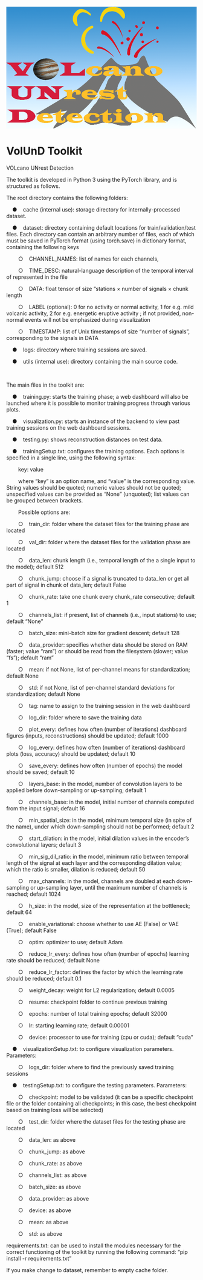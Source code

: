 ![alt text](https://github.com/EUROVOLC-ML/VolUnD-Toolkit/blob/main/docs/VolUnD-logo.png?raw=true)



# VolUnD Toolkit

VOLcano UNrest Detection



The toolkit is developed in Python 3 using the PyTorch library, and is structured as follows.



The root directory contains the following folders:

&nbsp;&nbsp;&nbsp;&nbsp;●&nbsp;&nbsp;&nbsp;&nbsp;cache (internal use): storage directory for internally-processed dataset.

&nbsp;&nbsp;&nbsp;&nbsp;●&nbsp;&nbsp;&nbsp;&nbsp;dataset: directory containing default locations for train/validation/test files. Each directory can contain an arbitrary number of files, each of which must be saved in PyTorch format (using torch.save) in dictionary format, containing the following keys

&nbsp;&nbsp;&nbsp;&nbsp;&nbsp;&nbsp;&nbsp;&nbsp;○&nbsp;&nbsp;&nbsp;&nbsp;CHANNEL_NAMES: list of names for each channels,

&nbsp;&nbsp;&nbsp;&nbsp;&nbsp;&nbsp;&nbsp;&nbsp;○&nbsp;&nbsp;&nbsp;&nbsp;TIME_DESC: natural-language description of the temporal interval of represented in the file

&nbsp;&nbsp;&nbsp;&nbsp;&nbsp;&nbsp;&nbsp;&nbsp;○&nbsp;&nbsp;&nbsp;&nbsp;DATA: float tensor of size “stations × number of signals × chunk length

&nbsp;&nbsp;&nbsp;&nbsp;&nbsp;&nbsp;&nbsp;&nbsp;○&nbsp;&nbsp;&nbsp;&nbsp;LABEL (optional): 0 for no activity or normal activity, 1 for e.g. mild volcanic activity, 2 for e.g. energetic eruptive activity ; if not provided, non-normal events will not be emphasized during visualization 

&nbsp;&nbsp;&nbsp;&nbsp;&nbsp;&nbsp;&nbsp;&nbsp;○&nbsp;&nbsp;&nbsp;&nbsp;TIMESTAMP: list of Unix timestamps of size “number of signals”, corresponding to the signals in DATA

&nbsp;&nbsp;&nbsp;&nbsp;●&nbsp;&nbsp;&nbsp;&nbsp;logs: directory where training sessions are saved.

&nbsp;&nbsp;&nbsp;&nbsp;●&nbsp;&nbsp;&nbsp;&nbsp;utils (internal use): directory containing the main source code.

&nbsp;&nbsp;&nbsp;&nbsp;

The main files in the toolkit are:

&nbsp;&nbsp;&nbsp;&nbsp;●&nbsp;&nbsp;&nbsp;&nbsp;training.py: starts the training phase; a web dashboard will also be launched where it is possible to monitor training progress through various plots.

&nbsp;&nbsp;&nbsp;&nbsp;●&nbsp;&nbsp;&nbsp;&nbsp;visualization.py: starts an instance of the backend to view past training sessions on the web dashboard sessions.

&nbsp;&nbsp;&nbsp;&nbsp;●&nbsp;&nbsp;&nbsp;&nbsp;testing.py: shows reconstruction distances on test data.

&nbsp;&nbsp;&nbsp;&nbsp;●&nbsp;&nbsp;&nbsp;&nbsp;trainingSetup.txt: configures the training options. Each options is specified in a single line, using the following syntax: 

&nbsp;&nbsp;&nbsp;&nbsp;&nbsp;&nbsp;&nbsp;&nbsp;key: value

&nbsp;&nbsp;&nbsp;&nbsp;&nbsp;&nbsp;&nbsp;&nbsp;where “key” is an option name, and “value” is the corresponding value. String values should be quoted; numeric values should not be quoted; unspecified values can be provided as “None” (unquoted); list values can be grouped between brackets.

&nbsp;&nbsp;&nbsp;&nbsp;&nbsp;&nbsp;&nbsp;&nbsp;Possible options are:

&nbsp;&nbsp;&nbsp;&nbsp;&nbsp;&nbsp;&nbsp;&nbsp;○&nbsp;&nbsp;&nbsp;&nbsp;train_dir: folder where the dataset files for the training phase are located

&nbsp;&nbsp;&nbsp;&nbsp;&nbsp;&nbsp;&nbsp;&nbsp;○&nbsp;&nbsp;&nbsp;&nbsp;val_dir: folder where the dataset files for the validation phase are located

&nbsp;&nbsp;&nbsp;&nbsp;&nbsp;&nbsp;&nbsp;&nbsp;○&nbsp;&nbsp;&nbsp;&nbsp;data_len: chunk length (i.e., temporal length of the a single input to the model); default 512

&nbsp;&nbsp;&nbsp;&nbsp;&nbsp;&nbsp;&nbsp;&nbsp;○&nbsp;&nbsp;&nbsp;&nbsp;chunk_jump: choose if a signal is truncated to data_len or get all part of signal in chunk of data_len; default False

&nbsp;&nbsp;&nbsp;&nbsp;&nbsp;&nbsp;&nbsp;&nbsp;○&nbsp;&nbsp;&nbsp;&nbsp;chunk_rate: take one chunk every chunk_rate consecutive; default 1

&nbsp;&nbsp;&nbsp;&nbsp;&nbsp;&nbsp;&nbsp;&nbsp;○&nbsp;&nbsp;&nbsp;&nbsp;channels_list: if present, list of channels (i.e., input stations) to use; default “None”

&nbsp;&nbsp;&nbsp;&nbsp;&nbsp;&nbsp;&nbsp;&nbsp;○&nbsp;&nbsp;&nbsp;&nbsp;batch_size: mini-batch size for gradient descent; default 128

&nbsp;&nbsp;&nbsp;&nbsp;&nbsp;&nbsp;&nbsp;&nbsp;○&nbsp;&nbsp;&nbsp;&nbsp;data_provider: specifies whether data should be stored on RAM (faster; value “ram”) or should be read from the filesystem (slower; value “fs”); default “ram”

&nbsp;&nbsp;&nbsp;&nbsp;&nbsp;&nbsp;&nbsp;&nbsp;○&nbsp;&nbsp;&nbsp;&nbsp;mean: if not None, list of per-channel means for standardization; default None

&nbsp;&nbsp;&nbsp;&nbsp;&nbsp;&nbsp;&nbsp;&nbsp;○&nbsp;&nbsp;&nbsp;&nbsp;std: if not None, list of per-channel standard deviations for standardization; default None

&nbsp;&nbsp;&nbsp;&nbsp;&nbsp;&nbsp;&nbsp;&nbsp;○&nbsp;&nbsp;&nbsp;&nbsp;tag: name to assign to the training session in the web dashboard

&nbsp;&nbsp;&nbsp;&nbsp;&nbsp;&nbsp;&nbsp;&nbsp;○&nbsp;&nbsp;&nbsp;&nbsp;log_dir: folder where to save the training data

&nbsp;&nbsp;&nbsp;&nbsp;&nbsp;&nbsp;&nbsp;&nbsp;○&nbsp;&nbsp;&nbsp;&nbsp;plot_every: defines how often (number of iterations) dashboard figures (inputs, reconstructions) should be updated; default 1000

&nbsp;&nbsp;&nbsp;&nbsp;&nbsp;&nbsp;&nbsp;&nbsp;○&nbsp;&nbsp;&nbsp;&nbsp;log_every: defines how often (number of iterations) dashboard plots (loss, accuracy) should be updated; default 10

&nbsp;&nbsp;&nbsp;&nbsp;&nbsp;&nbsp;&nbsp;&nbsp;○&nbsp;&nbsp;&nbsp;&nbsp;save_every: defines how often (number of epochs) the model should be saved; default 10

&nbsp;&nbsp;&nbsp;&nbsp;&nbsp;&nbsp;&nbsp;&nbsp;○&nbsp;&nbsp;&nbsp;&nbsp;layers_base: in the model, number of convolution layers to be applied before down-sampling or up-sampling; default 1

&nbsp;&nbsp;&nbsp;&nbsp;&nbsp;&nbsp;&nbsp;&nbsp;○&nbsp;&nbsp;&nbsp;&nbsp;channels_base: in the model, initial number of channels computed from the input signal; default 16

&nbsp;&nbsp;&nbsp;&nbsp;&nbsp;&nbsp;&nbsp;&nbsp;○&nbsp;&nbsp;&nbsp;&nbsp;min_spatial_size: in the model, minimum temporal size (in spite of the name), under which down-sampling should not be performed; default 2

&nbsp;&nbsp;&nbsp;&nbsp;&nbsp;&nbsp;&nbsp;&nbsp;○&nbsp;&nbsp;&nbsp;&nbsp;start_dilation: in the model, initial dilation values in the encoder’s convolutional layers; default 3

&nbsp;&nbsp;&nbsp;&nbsp;&nbsp;&nbsp;&nbsp;&nbsp;○&nbsp;&nbsp;&nbsp;&nbsp;min_sig_dil_ratio: in the model, minimum ratio between temporal length of the signal at each layer and the corresponding dilation value; which the ratio is smaller, dilation is reduced; default 50

&nbsp;&nbsp;&nbsp;&nbsp;&nbsp;&nbsp;&nbsp;&nbsp;○&nbsp;&nbsp;&nbsp;&nbsp;max_channels: in the model, channels are doubled at each down-sampling or up-sampling layer, until the maximum number of channels is reached; default 1024

&nbsp;&nbsp;&nbsp;&nbsp;&nbsp;&nbsp;&nbsp;&nbsp;○&nbsp;&nbsp;&nbsp;&nbsp;h_size: in the model, size of the representation at the bottleneck; default 64

&nbsp;&nbsp;&nbsp;&nbsp;&nbsp;&nbsp;&nbsp;&nbsp;○&nbsp;&nbsp;&nbsp;&nbsp;enable_variational: choose whether to use AE (False) or VAE (True); default False

&nbsp;&nbsp;&nbsp;&nbsp;&nbsp;&nbsp;&nbsp;&nbsp;○&nbsp;&nbsp;&nbsp;&nbsp;optim: optimizer to use; default Adam

&nbsp;&nbsp;&nbsp;&nbsp;&nbsp;&nbsp;&nbsp;&nbsp;○&nbsp;&nbsp;&nbsp;&nbsp;reduce_lr_every: defines how often (number of epochs) learning rate should be reduced; default None

&nbsp;&nbsp;&nbsp;&nbsp;&nbsp;&nbsp;&nbsp;&nbsp;○&nbsp;&nbsp;&nbsp;&nbsp;reduce_lr_factor: defines the factor by which the learning rate should be reduced; default 0.1

&nbsp;&nbsp;&nbsp;&nbsp;&nbsp;&nbsp;&nbsp;&nbsp;○&nbsp;&nbsp;&nbsp;&nbsp;weight_decay: weight for L2 regularization; default 0.0005

&nbsp;&nbsp;&nbsp;&nbsp;&nbsp;&nbsp;&nbsp;&nbsp;○&nbsp;&nbsp;&nbsp;&nbsp;resume: checkpoint folder to continue previous training

&nbsp;&nbsp;&nbsp;&nbsp;&nbsp;&nbsp;&nbsp;&nbsp;○&nbsp;&nbsp;&nbsp;&nbsp;epochs: number of total training epochs; default 32000

&nbsp;&nbsp;&nbsp;&nbsp;&nbsp;&nbsp;&nbsp;&nbsp;○&nbsp;&nbsp;&nbsp;&nbsp;lr: starting learning rate; default 0.00001

&nbsp;&nbsp;&nbsp;&nbsp;&nbsp;&nbsp;&nbsp;&nbsp;○&nbsp;&nbsp;&nbsp;&nbsp;device: processor to use for training (cpu or cuda); default “cuda”

&nbsp;&nbsp;&nbsp;&nbsp;●&nbsp;&nbsp;&nbsp;&nbsp;visualizationSetup.txt: to configure visualization parameters. Parameters:

&nbsp;&nbsp;&nbsp;&nbsp;&nbsp;&nbsp;&nbsp;&nbsp;○&nbsp;&nbsp;&nbsp;&nbsp;logs_dir: folder where to find the previously saved training sessions 

&nbsp;&nbsp;&nbsp;&nbsp;●&nbsp;&nbsp;&nbsp;&nbsp;testingSetup.txt: to configure the testing parameters. Parameters:

&nbsp;&nbsp;&nbsp;&nbsp;&nbsp;&nbsp;&nbsp;&nbsp;○&nbsp;&nbsp;&nbsp;&nbsp;checkpoint: model to be validated (it can be a specific checkpoint file or the folder containing all checkpoints; in this case, the best checkpoint based on training loss will be selected)

&nbsp;&nbsp;&nbsp;&nbsp;&nbsp;&nbsp;&nbsp;&nbsp;○&nbsp;&nbsp;&nbsp;&nbsp;test_dir: folder where the dataset files for the testing phase are located

&nbsp;&nbsp;&nbsp;&nbsp;&nbsp;&nbsp;&nbsp;&nbsp;○&nbsp;&nbsp;&nbsp;&nbsp;data_len: as above

&nbsp;&nbsp;&nbsp;&nbsp;&nbsp;&nbsp;&nbsp;&nbsp;○&nbsp;&nbsp;&nbsp;&nbsp;chunk_jump: as above

&nbsp;&nbsp;&nbsp;&nbsp;&nbsp;&nbsp;&nbsp;&nbsp;○&nbsp;&nbsp;&nbsp;&nbsp;chunk_rate: as above

&nbsp;&nbsp;&nbsp;&nbsp;&nbsp;&nbsp;&nbsp;&nbsp;○&nbsp;&nbsp;&nbsp;&nbsp;channels_list: as above

&nbsp;&nbsp;&nbsp;&nbsp;&nbsp;&nbsp;&nbsp;&nbsp;○&nbsp;&nbsp;&nbsp;&nbsp;batch_size: as above

&nbsp;&nbsp;&nbsp;&nbsp;&nbsp;&nbsp;&nbsp;&nbsp;○&nbsp;&nbsp;&nbsp;&nbsp;data_provider: as above

&nbsp;&nbsp;&nbsp;&nbsp;&nbsp;&nbsp;&nbsp;&nbsp;○&nbsp;&nbsp;&nbsp;&nbsp;device: as above

&nbsp;&nbsp;&nbsp;&nbsp;&nbsp;&nbsp;&nbsp;&nbsp;○&nbsp;&nbsp;&nbsp;&nbsp;mean: as above

&nbsp;&nbsp;&nbsp;&nbsp;&nbsp;&nbsp;&nbsp;&nbsp;○&nbsp;&nbsp;&nbsp;&nbsp;std: as above

requirements.txt: can be used to install the modules necessary for the correct functioning of the toolkit by running the following command: “pip install -r requirements.txt”

If you make change to dataset, remember to empty cache folder.


